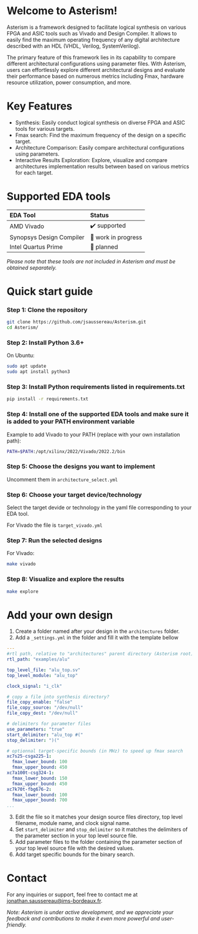 # Welcome to Asterism!

Asterism is a framework designed to facilitate logical synthesis on various FPGA and ASIC tools such as Vivado and Design Compiler. 
It allows to easily find the maximum operating frequency of any digital architecture described with an HDL (VHDL, Verilog, SystemVerilog).

The primary feature of this framework lies in its capability to compare different architectural configurations using parameter files. 
With Asterism, users can effortlessly explore different architectural designs and evaluate their performance based on numerous metrics including Fmax, hardware resource utilization, power consumption, and more.

# Key Features

- Synthesis: Easily conduct logical synthesis on diverse FPGA and ASIC tools for various targets.
- Fmax search: Find the maximum frequency of the design on a specific target.
- Architecture Comparison: Easily compare architectural configurations using parameters.
- Interactive Results Exploration: Explore, visualize and compare architectures implementation results between based on various metrics for each target.

# Supported EDA tools

| EDA Tool                 | Status              |
| :----------------------- | :------------------ |
| AMD Vivado               | ✔️ supported        |
| Synopsys Design Compiler | 🚧 work in progress |
| Intel Quartus Prime      | 📅 planned          |

*Please note that these tools are not included in Asterism and must be obtained separately.*

# Quick start guide

### Step 1: Clone the repository
```bash
git clone https://github.com/jsaussereau/Asterism.git
cd Asterism/
```
### Step 2: Install Python 3.6+
On Ubuntu:
```bash
sudo apt update
sudo apt install python3
```
### Step 3: Install Python requirements listed in requirements.txt
```bash
pip install -r requirements.txt
```
### Step 4: Install one of the supported EDA tools and make sure it is added to your PATH environment variable
Example to add Vivado to your PATH (replace with your own installation path):
```bash
PATH=$PATH:/opt/xilinx/2022/Vivado/2022.2/bin
```
### Step 5: Choose the designs you want to implement
Uncomment them in `architecture_select.yml`
### Step 6: Choose your target device/technology
Select the target devide or technology in the yaml file corresponding to your EDA tool.

For Vivado the file is `target_vivado.yml`
### Step 7: Run the selected designs
For Vivado: 
```bash
make vivado
```
### Step 8: Visualize and explore the results
```bash
make explore
```

# Add your own design

1. Create a folder named after your design in the `architectures` folder.
2. Add a `_settings.yml` in the folder and fill it with the template bellow
```yaml
---
#rtl path, relative to "architectures" parent directory (Asterism root), not this directory
rtl_path: "examples/alu"

top_level_file: "alu_top.sv"
top_level_module: "alu_top"

clock_signal: "i_clk"

# copy a file into synthesis directory?
file_copy_enable: "false"
file_copy_source: "/dev/null"
file_copy_dest: "/dev/null"

# delimiters for parameter files
use_parameters: "true"
start_delimiter: "alu_top #("
stop_delimiter: ")("

# optionnal target-specific bounds (in MHz) to speed up fmax search
xc7s25-csga225-1:
  fmax_lower_bound: 100
  fmax_upper_bound: 450
xc7a100t-csg324-1:
  fmax_lower_bound: 150
  fmax_upper_bound: 450
xc7k70t-fbg676-2:
  fmax_lower_bound: 100
  fmax_upper_bound: 700
...
```
3. Edit the file so it matches your design source files directory, top level filename, module name, and clock signal name.
4. Set `start_delimiter` and `stop_delimiter` so it matches the delimiters of the parameter section in your top level source file.
5. Add parameter files to the folder containing the parameter section of your top level source file with the desired values.
6. Add target specific bounds for the binary search.

# Contact

For any inquiries or support, feel free to contact me at jonathan.saussereau@ims-bordeaux.fr.

*Note: Asterism is under active development, and we appreciate your feedback and contributions to make it even more powerful and user-friendly.*
